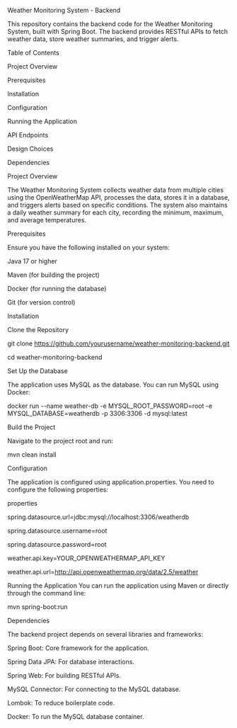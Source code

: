 Weather Monitoring System - Backend

This repository contains the backend code for the Weather Monitoring System, built with Spring Boot. The backend provides RESTful APIs to fetch weather data, store weather summaries, and trigger alerts.

Table of Contents

Project Overview

Prerequisites

Installation

Configuration

Running the Application

API Endpoints

Design Choices

Dependencies

Project Overview

The Weather Monitoring System collects weather data from multiple cities using the OpenWeatherMap API, processes the data, stores it in a database, and triggers alerts based on specific conditions. The system also maintains a daily weather summary for each city, recording the minimum, maximum, and average temperatures.

Prerequisites

Ensure you have the following installed on your system:

Java 17 or higher

Maven (for building the project)

Docker (for running the database)

Git (for version control)

Installation

Clone the Repository

git clone https://github.com/yourusername/weather-monitoring-backend.git

cd weather-monitoring-backend

Set Up the Database

The application uses MySQL as the database. You can run MySQL using Docker:

docker run --name weather-db -e MYSQL_ROOT_PASSWORD=root -e MYSQL_DATABASE=weatherdb -p 3306:3306 -d mysql:latest

Build the Project

Navigate to the project root and run:

mvn clean install

Configuration

The application is configured using application.properties. You need to configure the following properties:


properties

spring.datasource.url=jdbc:mysql://localhost:3306/weatherdb

spring.datasource.username=root

spring.datasource.password=root

weather.api.key=YOUR_OPENWEATHERMAP_API_KEY

weather.api.url=http://api.openweathermap.org/data/2.5/weather

Running the Application
You can run the application using Maven or directly through the command line:

mvn spring-boot:run

Dependencies

The backend project depends on several libraries and frameworks:

Spring Boot: Core framework for the application.

Spring Data JPA: For database interactions.

Spring Web: For building RESTful APIs.

MySQL Connector: For connecting to the MySQL database.

Lombok: To reduce boilerplate code.

Docker: To run the MySQL database container.